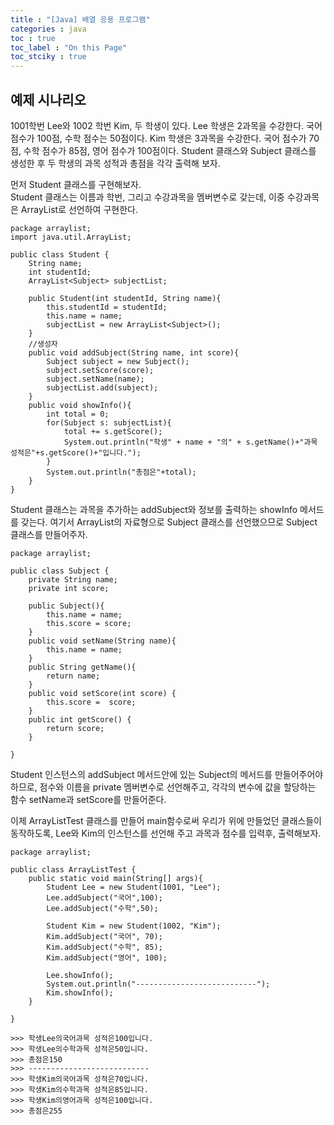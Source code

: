 ```yaml
---
title : "[Java] 배열 응용 프로그램"
categories : java
toc : true
toc_label : "On this Page"
toc_stciky : true
---
```

## 예제 시나리오
1001학번 Lee와 1002 학번 Kim, 두 학생이 있다. Lee 학생은  2과목을 수강한다. 국어 점수가 100점, 수학 점수는 50점이다.
Kim 학생은 3과목을 수강한다. 국어 점수가 70점, 수학 점수가 85점, 영어 점수가 100점이다. Student 클래스와 Subject 클래스를 생성한 후 두 학생의 과목 성적과 총점을 각각 출력해 보자.

먼저 Student 클래스를 구현해보자.   
Student 클래스는 이름과 학번, 그리고 수강과목을 멤버변수로 갖는데, 이중 수강과목은 ArrayList로 선언하여 구현한다.    
```
package arraylist;
import java.util.ArrayList;

public class Student {
    String name;
    int studentId;
    ArrayList<Subject> subjectList;

    public Student(int studentId, String name){
        this.studentId = studentId;
        this.name = name;
        subjectList = new ArrayList<Subject>();
    }
    //생성자
    public void addSubject(String name, int score){
        Subject subject = new Subject();
        subject.setScore(score);
        subject.setName(name);
        subjectList.add(subject);
    }
    public void showInfo(){
        int total = 0;
        for(Subject s: subjectList){
            total += s.getScore();
            System.out.println("학생" + name + "의" + s.getName()+"과목 성적은"+s.getScore()+"입니다.");
        }
        System.out.println("총점은"+total);
    }
}
```
Student 클래스는 과목을 추가하는 addSubject와 정보를 출력하는 showInfo 메서드를 갖는다.
여기서 ArrayList의 자료형으로 Subject 클래스를  선언했으므로 Subject 클래스를 만들어주자.
```
package arraylist;

public class Subject {
    private String name;
    private int score;

    public Subject(){
        this.name = name;
        this.score = score;
    }
    public void setName(String name){
        this.name = name;
    }
    public String getName(){
        return name;
    }
    public void setScore(int score) {
        this.score =  score;
    }
    public int getScore() {
        return score;
    }

}
```
Student 인스턴스의 addSubject 메서드안에 있는 Subject의 메서드를 만들어주어야 하므로, 점수와 이름을 private 멤버변수로 선언해주고, 각각의 변수에 값을 할당하는 함수 setName과 setScore를 만들어준다.

이제 ArrayListTest 클래스를 만들어 main함수로써 우리가 위에 만들었던 클래스들이 동작하도록, Lee와 Kim의 인스턴스를 선언해 주고 과목과 점수를 입력후, 출력해보자.
```
package arraylist;

public class ArrayListTest {
    public static void main(String[] args){
        Student Lee = new Student(1001, "Lee");
        Lee.addSubject("국어",100);
        Lee.addSubject("수학",50);

        Student Kim = new Student(1002, "Kim");
        Kim.addSubject("국어", 70);
        Kim.addSubject("수학", 85);
        Kim.addSubject("영어", 100);

        Lee.showInfo();
        System.out.println("---------------------------");
        Kim.showInfo();
    }

}

>>> 학생Lee의국어과목 성적은100입니다.
>>> 학생Lee의수학과목 성적은50입니다.
>>> 총점은150
>>> ---------------------------
>>> 학생Kim의국어과목 성적은70입니다.
>>> 학생Kim의수학과목 성적은85입니다.
>>> 학생Kim의영어과목 성적은100입니다.
>>> 총점은255
```
